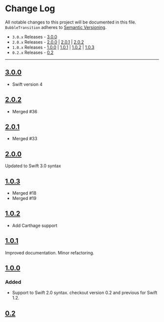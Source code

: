 # Change Log
All notable changes to this project will be documented in this file.
`BubbleTransition` adheres to [Semantic Versioning](http://semver.org/).

- `3.0.x` Releases - [3.0.0](#300)  
- `2.0.x` Releases - [2.0.0](#200) | [2.0.1](#201) | [2.0.2](#202)  
- `1.0.x` Releases - [1.0.0](#100) | [1.0.1](#101) | [1.0.2](#102) | [1.0.3](#103)   
- `0.2.x` Releases - [0.2](#02)

---

## [3.0.0](https://github.com/andreamazz/BubbleTransition/releases/tag/3.0.0)

- Swift version 4

## [2.0.2](https://github.com/andreamazz/BubbleTransition/releases/tag/2.0.2)

- Merged #36  

## [2.0.1](https://github.com/andreamazz/BubbleTransition/releases/tag/2.0.1)

- Merged #33  

## [2.0.0](https://github.com/andreamazz/BubbleTransition/releases/tag/2.0.0)

Updated to Swift 3.0 syntax

## [1.0.3](https://github.com/andreamazz/BubbleTransition/releases/tag/1.0.3)

- Merged #18  
- Merged #19

## [1.0.2](https://github.com/andreamazz/BubbleTransition/releases/tag/1.0.2)

- Add Carthage support

## [1.0.1](https://github.com/andreamazz/BubbleTransition/releases/tag/1.0.1)

Improved documentation. Minor refactoring.  

## [1.0.0](https://github.com/andreamazz/BubbleTransition/releases/tag/1.0.0)

### Added
- Support to Swift 2.0 syntax. checkout version 0.2 and previous for Swift 1.2.  

## [0.2](https://github.com/andreamazz/BubbleTransition/releases/tag/0.2)

